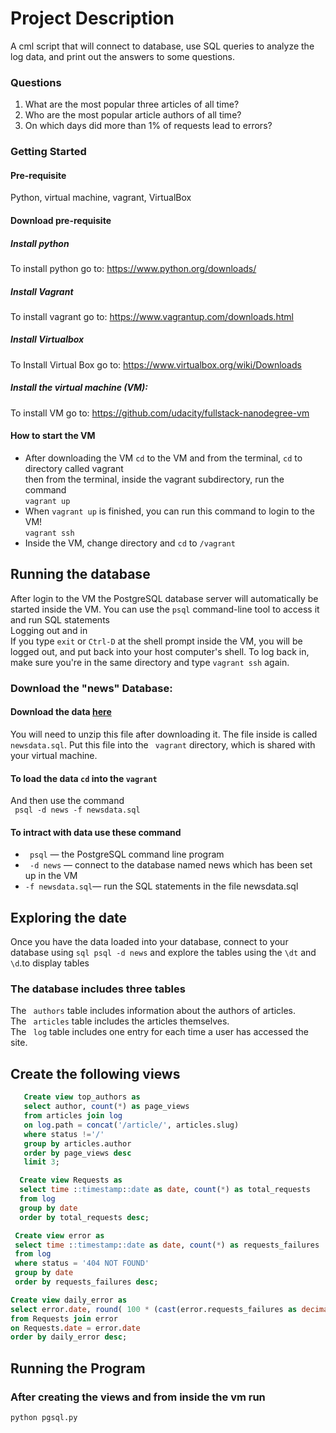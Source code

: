# Project Description
A cml script that will connect to database, use SQL queries to analyze the log data, and print out the answers to some questions.
### Questions
1. What are the most popular three articles of all time?
2. Who are the most popular article authors of all time? 
3. On which days did more than 1% of requests lead to errors?
### Getting Started 
#### Pre-requisite
Python, virtual machine, vagrant, VirtualBox
#### Download pre-requisite
##### Install python <br />
To install python go to: https://www.python.org/downloads/ <br />
##### Install Vagrant <br />
To install vagrant go to: https://www.vagrantup.com/downloads.html <br />
##### Install Virtualbox <br />
To Install Virtual Box go to: https://www.virtualbox.org/wiki/Downloads 
##### Install the virtual machine (VM):<br />
To install VM go to: https://github.com/udacity/fullstack-nanodegree-vm <br />
#### How to start the VM <br />
  * After downloading the VM ```cd``` to the VM and from the terminal, ```cd``` to directory called vagrant <br /> 
 then from the terminal, inside the vagrant subdirectory, run the command <br /> 
  ```vagrant up``` <br />
  * When ```vagrant up``` is finished, you can run this command to login to the VM!<br />
  ```vagrant ssh``` 
  * Inside the VM, change directory and ```cd``` to  ```/vagrant```
## Running the database 
After login to the VM the PostgreSQL database server will automatically be started inside the VM. You can use the ```psql``` command-line tool to access it and run SQL statements<br />
Logging out and in <br />
If you type ```exit``` or ```Ctrl-D``` at the shell prompt inside the VM, you will be logged out, and put back into your host computer's shell. To log back in, make sure you're in the same directory and type ```vagrant ssh``` again.
### Download the "news" Database: 
#### Download the data [here](https://d17h27t6h515a5.cloudfront.net/topher/2016/August/57b5f748_newsdata/newsdata.zip) <br /> 
You will need to unzip this file after downloading it. The file inside is called ``` newsdata.sql```. Put this file into the ``` vagrant``` directory, which is shared with your virtual machine.<br />

#### To load the data ```cd``` into the ```vagrant``` <br />
And then use the command <br />
  ``` psql -d news -f newsdata.sql``` <br />
#### To intract with data use these command <br />
  * ``` psql``` — the PostgreSQL command line program
  * ``` -d news``` — connect to the database named news which has been set up in the VM
  * ``` -f newsdata.sql ```— run the SQL statements in the file newsdata.sql
## Exploring the date <br />
Once you have the data loaded into your database, connect to your database using ```sql psql -d news``` and explore the tables using the ```\dt``` and ```\d```.to display tables<br />

### The database includes three tables <br />

The ``` authors``` table includes information about the authors of articles.<br />
The ``` articles``` table includes the articles themselves.<br />
The ``` log``` table includes one entry for each time a user has accessed the site.<br />

## Create the following views 

```sql
   Create view top_authors as
   select author, count(*) as page_views
   from articles join log
   on log.path = concat('/article/', articles.slug)
   where status !='/'
   group by articles.author 
   order by page_views desc
   limit 3;
```

```sql
  Create view Requests as 
  select time ::timestamp::date as date, count(*) as total_requests
  from log
  group by date
  order by total_requests desc;
```
```sql
 Create view error as 
 select time ::timestamp::date as date, count(*) as requests_failures
 from log
 where status = '404 NOT FOUND'
 group by date
 order by requests_failures desc;
```
```sql
Create view daily_error as 
select error.date, round( 100 * (cast(error.requests_failures as decimal)/cast(Requests.total_requests as decimal)),2) as daily_error
from Requests join error
on Requests.date = error.date
order by daily_error desc;
```

## Running the Program  
### After creating the views and from inside the vm run <br />
``` python 
python pgsql.py
```
